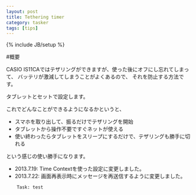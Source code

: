 ```yaml
---
layout: post
title: Tethering timer
category: tasker
tags: [tips]
---
```

{% include JB/setup %}

#概要

CASIO IS11CAではテザリングができますが、使った後にオフにし忘れてしまって、
バッテリが激減してしまうことがよくあるので、
それを防止する方法です。

タブレットとセットで設定します。

これでどんなことができるようになるかというと、

* スマホを取り出して、振るだけでテザリングを開始
* タブレットから操作不要ですぐネットが使える
* 使い終わったらタブレットをスリープにするだけで、テザリングも勝手に切れる

という感じの使い勝手になります。

* 2013.7.19: Time Contextを使った設定に変更しました。
* 2013.7.22: 画面再表示時にメッセージを再送信するように変更しました。

```
    Task: test
```
